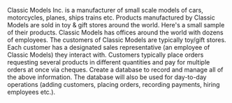 Classic Models Inc. is a manufacturer of small scale models of cars, motorcycles, planes, ships trains etc. Products manufactured by Classic Models are sold in toy & gift stores around the world. Here's a small sample of their products.
Classic Models has offices around the world with dozens of employees. The customers of Classic Models are typically toy/gift stores. Each customer has a designated sales representative (an employee of Classic Models) they interact with. Customers typically place orders requesting several products in different quantities and pay for multiple orders at once via cheques.
Create a database to record and manage all of the above information. The database will also be used for day-to-day operations (adding customers, placing orders, recording payments, hiring employees etc.).
